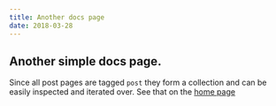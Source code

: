 ```yaml
---
title: Another docs page
date: 2018-03-28
---
```


## Another simple docs page.

Since all post pages are tagged `post` they form a collection and can be easily inspected and iterated over. See that on the [home page](/)



